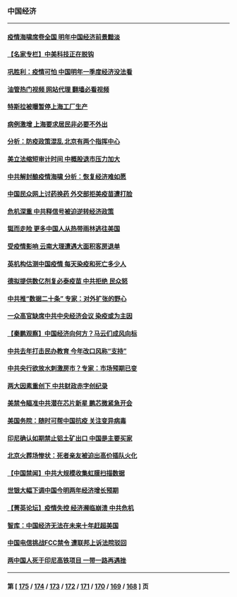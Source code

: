 ### 中国经济
---
#### [疫情海啸席卷全国 明年中国经济前景黯淡](../../pages/ncid283/n13891800.md?12262045) 
#### [【名家专栏】中美科技正在脱钩](../../pages/ncid283/n13891658.md?12262045) 
#### [巩胜利：疫情可怕 中国明年一季度经济没法看](../../pages/ncid283/n13891127.md?12262045) 
#### [油管热门视频 网站代理 翻墙必看视频](http://138.2.39.72:81/youtube.html?epic-marker?12262045)
#### [特斯拉被曝暂停上海工厂生产](../../pages/ncid283/n13891165.md?12262045) 
#### [病例激增 上海要求居民非必要不外出](../../pages/ncid283/n13891020.md?12262045) 
#### [分析：防疫政策混乱 北京有两个指挥中心](../../pages/ncid283/n13890791.md?12262045) 
#### [美立法缩短审计时间 中概股退市压力加大](../../pages/ncid283/n13890825.md?12262045) 
#### [中共解封酿疫情海啸 分析：恢复经济难如愿](../../pages/ncid283/n13890684.md?12262045) 
#### [中国民众网上讨药换药 外交部拒美疫苗遭打脸](../../pages/ncid283/n13890551.md?12262045) 
#### [危机深重 中共释信号被迫逆转经济政策](../../pages/ncid283/n13890171.md?12262045) 
#### [铤而走险 更多中国人从热带雨林逃往美国](../../pages/ncid283/n13889947.md?12262045) 
#### [受疫情影响 云南大理遭遇大面积客房退单](../../pages/ncid283/n13889946.md?12262045) 
#### [英机构估测中国疫情 每天染疫和死亡多少人](../../pages/ncid283/n13889902.md?12262045) 
#### [德拟提供数亿剂复必泰疫苗 中共拒绝 民众怒](../../pages/ncid283/n13889761.md?12262045) 
#### [中共推“数据二十条” 专家：对外扩张的野心](../../pages/ncid283/n13889277.md?12262045) 
#### [一众高官缺席中共中央经济会议 染疫或为主因](../../pages/ncid283/n13889370.md?12262045) 
#### [【秦鹏观察】中国经济向何方？马云们成风向标](../../pages/ncid283/n13889263.md?12262045) 
#### [中共去年打击民办教育 今年改口风称“支持”](../../pages/ncid283/n13889138.md?12262045) 
#### [中共央行欲放水刺激房市？专家：市场预期已变](../../pages/ncid283/n13889175.md?12262045) 
#### [两大因素重创下 中共财政赤字创纪录](../../pages/ncid283/n13889241.md?12262045) 
#### [美禁令瞄准中共潜在芯片新星 鹏芯微紧急开会](../../pages/ncid283/n13889181.md?12262045) 
#### [美国务院：随时可帮中国抗疫 关注变异病毒](../../pages/ncid283/n13889183.md?12262045) 
#### [印尼确认如期禁止铝土矿出口 中国是主要买家](../../pages/ncid283/n13889072.md?12262045) 
#### [北京火葬场惨状：死者亲友被迫出高价插队火化](../../pages/ncid283/n13889069.md?12262045) 
#### [【中国禁闻】中共大规模收集虹膜扫描数据](../../pages/ncid283/n13888550.md?12262045) 
#### [世银大幅下调中国今明两年经济增长预期](../../pages/ncid283/n13888612.md?12262045) 
#### [【菁英论坛】疫情失控 经济濒临崩溃 中共危机](../../pages/ncid283/n13888408.md?12262045) 
#### [智库：中国经济无法在未来十年赶超美国](../../pages/ncid283/n13888561.md?12262045) 
#### [中国电信挑战FCC禁令 遭联邦上诉法院驳回](../../pages/ncid283/n13888488.md?12262045) 
#### [两中国人死于印尼高铁项目 一带一路再遇挫](../../pages/ncid283/n13888453.md?12262045) 

---
#### 第 [ [175](./175.md?12262045) / [174](./174.md?12262045) / [173](./173.md?12262045) / [172](./172.md?12262045) / [171](./171.md?12262045) / [170](./170.md?12262045) / [169](./169.md?12262045) / [168](./168.md?12262045) ] 页
